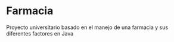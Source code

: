# Farmacia
Proyecto universitario basado en el manejo de una farmacia y sus diferentes factores en Java
